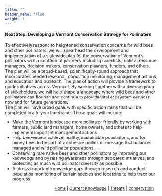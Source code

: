```yaml
---
title: ""
header_menu: false
weight: 1
---
```

<div class="lead">
<h4>
Next Step: Developing a Vermont Conservation Strategy for Pollinators
</h4>
<div>

To effectively respond to heightened conservation concerns for wild bees and other pollinators, we will spearhead the development and implementation of a statewide plan for the conservation of Vermont’s pollinators with a coalition of partners, including scientists, natural resource managers, decision makers, conservation planners, funders, and others. The plan will be a broad-based, scientifically-sound approach that incorporates needed research, population monitoring, management actions, and education and outreach. The plan of action will provide a framework to guide initiatives across Vermont. By working together with a diverse group of stakeholders, we will help shape a landscape where wild bees and other pollinators can flourish and continue to provide vital ecosystem services now and for future generations.
<br>
The plan will have broad goals with specific action items that will be completed in a 5-year timeframe. These goals will include:

<ul>
<li>Make the Vermont landscape more pollinator friendly by working with farmers, public land managers, home owners, and others to help implement important management actions.</li>
<li>Help beekeepers achieve healthy, sustainable populations, and for honey bees to be part of a cohesive pollinator message that balances managed and wild pollinator populations.</li>
<li>Conserving rare native bees and other pollinators by improving our knowledge and by raising awareness through dedicated initiatives, and protecting as much wild pollinator diversity as possible.</li>
<li>Address important knowledge gaps through research and conduct population monitoring of certain species and locations to help track our progress.</li>
<ul>

<p style="font-size: 10pt; text-align: right; margin-right: 3%"><a href="https://vtecostudies.github.io/SoBees_LandingPage/">Home</a> | <a href="https://vtecostudies.github.io/SoBees_Current_Knowledge/">Current Knowledge</a> | <a href="https://vtecostudies.github.io/SoBees_Threats/">Threats</a> | <a href="https://vtecostudies.github.io/SoBees_Conservation/">Conservation</a></p>